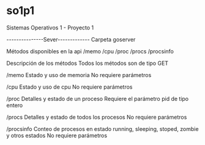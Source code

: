 # so1p1
Sistemas Operativos 1 - Proyecto 1 


---------------Sever-------------
Carpeta goserver

Métodos disponibles en la api
/memo
/cpu
/proc
/procs
/procsinfo

Descripción de los métodos
Todos los métodos son de tipo GET

/memo
Estado y uso de memoria
No requiere parámetros

/cpu
Estado y uso de cpu
No requiere parámetros

/proc
Detalles y estado de un proceso
Requiere el parámetro pid de tipo entero

/procs
Detalles y estado de todos los procesos
No requiere parámetros

/procsinfo
Conteo de procesos en estado running, sleeping, stoped, zombie y otros estados
No requiere parámetros
